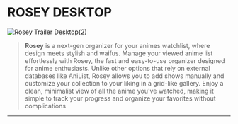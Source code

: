 # ROSEY DESKTOP

![Rosey Trailer Desktop(2)](https://github.com/user-attachments/assets/7ab7f62e-6625-47df-92ee-17aeb0d3986e)

> **Rosey** is a next-gen organizer for your animes watchlist, where design meets stylish and waifus. Manage your viewed anime list effortlessly with Rosey, the
> fast and easy-to-use organizer designed for anime enthusiasts. Unlike other options that rely on external databases like AniList, Rosey allows you to add
> shows manually and customize your collection to your liking in a grid-like gallery. Enjoy a clean, minimalist view of all the anime you've watched, making
> it simple to track your progress and organize your favorites without complications</p>

---
